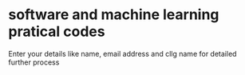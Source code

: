 # software and machine learning pratical codes
Enter your details like name, email address and cllg name for detailed further process
